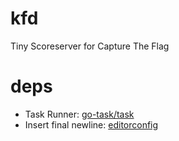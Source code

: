 # kfd

Tiny Scoreserver for Capture The Flag

# deps

- Task Runner: [go-task/task](https://github.com/go-task/task)
- Insert final newline: [editorconfig](https://editorconfig.org/)
